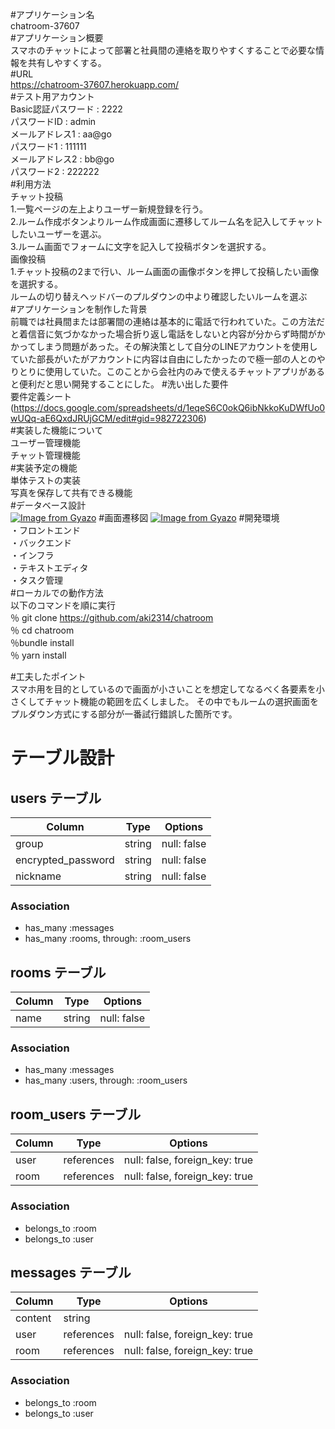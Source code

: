 #アプリケーション名  
chatroom-37607  
#アプリケーション概要  
スマホのチャットによって部署と社員間の連絡を取りやすくすることで必要な情報を共有しやすくする。  
#URL  
https://chatroom-37607.herokuapp.com/  
#テスト用アカウント  
Basic認証パスワード : 2222  
パスワードID : admin  
メールアドレス1 : aa@go  
パスワード1 : 111111  
メールアドレス2 : bb@go  
パスワード2 : 222222  
#利用方法  
チャット投稿  
1.一覧ページの左上よりユーザー新規登録を行う。  
2.ルーム作成ボタンよりルーム作成画面に遷移してルーム名を記入してチャットしたいユーザーを選ぶ。  
3.ルーム画面でフォームに文字を記入して投稿ボタンを選択する。  
画像投稿  
1.チャット投稿の2まで行い、ルーム画面の画像ボタンを押して投稿したい画像を選択する。  
ルームの切り替えヘッドバーのプルダウンの中より確認したいルームを選ぶ  
#アプリケーションを制作した背景  
前職では社員間または部署間の連絡は基本的に電話で行われていた。この方法だと着信音に気づかなかった場合折り返し電話をしないと内容が分からず時間がかかってしまう問題があった。その解決策として自分のLINEアカウントを使用していた部長がいたがアカウントに内容は自由にしたかったので極一部の人とのやりとりに使用していた。このことから会社内のみで使えるチャットアプリがあると便利だと思い開発することにした。
#洗い出した要件  
要件定義シート(https://docs.google.com/spreadsheets/d/1eqeS6C0okQ6ibNkkoKuDWfUo0wUQq-aE6QxdJRUjGCM/edit#gid=982722306)  
#実装した機能について  
ユーザー管理機能  
チャット管理機能  
#実装予定の機能  
単体テストの実装  
写真を保存して共有できる機能  
#データベース設計  
[![Image from Gyazo](https://i.gyazo.com/5328865fb8919ed6c03a5733a15a8b23.png)](https://gyazo.com/5328865fb8919ed6c03a5733a15a8b23)
#画面遷移図
[![Image from Gyazo](https://i.gyazo.com/39530735815fc367745b0fea55a934eb.png)](https://gyazo.com/39530735815fc367745b0fea55a934eb)
#開発環境  
・フロントエンド  
・バックエンド  
・インフラ  
・テキストエディタ  
・タスク管理  
#ローカルでの動作方法  
以下のコマンドを順に実行  
％ git clone https://github.com/aki2314/chatroom  
％ cd chatroom  
％bundle install  
％ yarn install  

#工夫したポイント  
スマホ用を目的としているので画面が小さいことを想定してなるべく各要素を小さくしてチャット機能の範囲を広くしました。
その中でもルームの選択画面をプルダウン方式にする部分が一番試行錯誤した箇所です。

















# テーブル設計

## users テーブル

| Column             | Type   | Options     |
| ------------------ | ------ | ------------|
| group              | string | null: false |
| encrypted_password | string | null: false |
| nickname           | string | null: false |

### Association

- has_many :messages
- has_many :rooms, through: :room_users

## rooms テーブル

| Column | Type   | Options     |
| ------ | ------ | ----------- |
| name   | string | null: false |


### Association

- has_many :messages
- has_many :users, through: :room_users

## room_users テーブル

| Column | Type       | Options                        |
| ------ | ---------- | ------------------------------ |
| user   | references | null: false, foreign_key: true |
| room   | references | null: false, foreign_key: true |

### Association

- belongs_to :room
- belongs_to :user

## messages テーブル

| Column  | Type       | Options                        |
| ------- | ---------- | ------------------------------ |
| content | string     |                                |
| user    | references | null: false, foreign_key: true |
| room    | references | null: false, foreign_key: true |

### Association

- belongs_to :room
- belongs_to :user